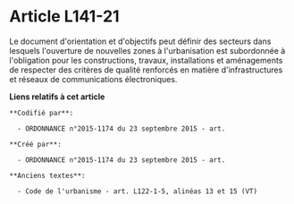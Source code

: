 # Article L141-21

Le document d'orientation et d'objectifs peut définir des secteurs dans lesquels l'ouverture de nouvelles zones à
l'urbanisation est subordonnée à l'obligation pour les constructions, travaux, installations et aménagements de respecter des
critères de qualité renforcés en matière d'infrastructures et réseaux de communications électroniques.

**Liens relatifs à cet article**

	**Codifié par**:

	  - ORDONNANCE n°2015-1174 du 23 septembre 2015 - art.

	**Créé par**:

	  - ORDONNANCE n°2015-1174 du 23 septembre 2015 - art.

	**Anciens textes**:

	  - Code de l'urbanisme - art. L122-1-5, alinéas 13 et 15 (VT)

